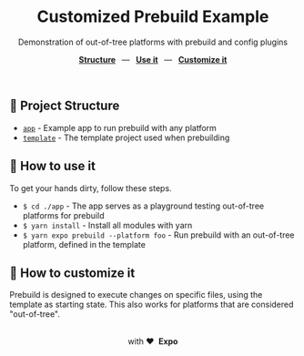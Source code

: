 <div align="center">
  <h1>Customized Prebuild Example</h1>
  <p>Demonstration of out-of-tree platforms with prebuild and config plugins</p>
  <p>
    <a href="https://github.com/byCedric/custom-prebuild-example#-project-structure"><b>Structure</b></a>
    &ensp;&mdash;&ensp;
    <a href="https://github.com/byCedric/custom-prebuild-example#-how-to-use-it"><b>Use it</b></a>
    &ensp;&mdash;&ensp;
    <a href="https://github.com/byCedric/custom-prebuild-example#-how-to-customize-it"><b>Customize it</b></a>
  </p>
  <br/>
</div>

## 📁 Project Structure

- [`app`](./app) - Example app to run prebuild with any platform
- [`template`](./template) - The template project used when prebuilding

## 🚀 How to use it

To get your hands dirty, follow these steps.

- `$ cd ./app` - The app serves as a playground testing out-of-tree platforms for prebuild
- `$ yarn install` - Install all modules with yarn
- `$ yarn expo prebuild --platform foo` - Run prebuild with an out-of-tree platform, defined in the template

## 👷 How to customize it

Prebuild is designed to execute changes on specific files, using the template as starting state.
This also works for platforms that are considered "out-of-tree".

<div align="center">
  <br />
  with&nbsp;❤️&nbsp;&nbsp;<strong>Expo</strong>
  <br />
</div>
